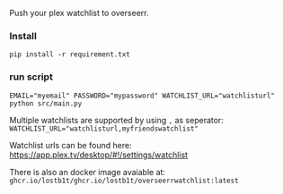 Push your plex watchlist to overseerr.

### Install
`pip install -r requirement.txt`

### run script
`EMAIL="myemail" PASSWORD="mypassword" WATCHLIST_URL="watchlisturl" python src/main.py`

Multiple watchlists are supported by using `,` as seperator: `WATCHLIST_URL="watchlisturl,myfriendswatchlist"`

Watchlist urls can be found here: https://app.plex.tv/desktop/#!/settings/watchlist

There is also an docker image avaiable at: `ghcr.io/lostb1t/ghcr.io/lostb1t/overseerrwatchlist:latest`